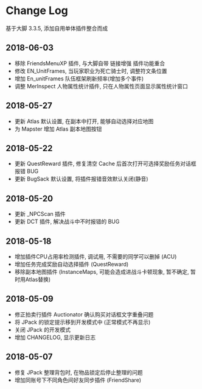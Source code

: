 # Change Log
基于大脚 3.3.5, 添加自用单体插件整合而成

## 2018-06-03
* 移除 FriendsMenuXP 插件, 与大脚自带 链接增强 插件功能重合
* 修改 EN_UnitFrames, 当玩家职业为死亡骑士时, 调整符文条位置
* 增加 En_unitFrames 队伍框架刷新频率(增加多个事件)
* 调整 MerInspect 人物属性统计插件, 只在人物属性页面显示属性统计窗口

## 2018-05-27
* 更新 Atlas 默认设置, 在副本中打开, 能够自动选择对应地图
* 为 Mapster 增加 Atlas 副本地图按钮

## 2018-05-22
* 更新 QuestReward 插件, 修复清空 Cache 后首次打开可选择奖励任务对话框报错 BUG
* 更新 BugSack 默认设置, 将插件报错音效默认关闭(静音)

## 2018-05-20
* 更新 _NPCScan 插件
* 更新 DCT 插件, 解决战斗中不时报错的 BUG

## 2018-05-18
* 增加插件CPU占用率检测插件, 调试用, 不需要的同学可以删掉 (ACU)
* 增加任务完成奖励自动选择插件 (QuestReward)
* 移除副本地图插件 (InstanceMaps, 可能会造成进战斗卡顿现象, 暂不确定, 暂时用Atlas替换)

## 2018-05-09
* 修正拍卖行插件 Auctionator 确认购买对话框文字重叠问题
* 将 JPack 的锁定提示移到开发模式中 (正常模式不再显示)
* 关闭 JPack 的开发模式
* 增加 CHANGELOG, 显示更新日志

## 2018-05-07
* 修复 JPack 整理背包时, 在物品锁定后停止整理的问题
* 增加同账号下不同角色间好友同步插件 (FriendShare)